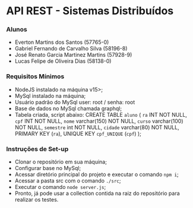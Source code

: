 # API REST - Sistemas Distribuídos

### Alunos
 - Everton Martins dos Santos (57765-0)
 - Gabriel Fernando de Carvalho Silva (58196-8)
 - José Renato Garcia Martinez Martins (57928-9)
 - Lucas Felipe de Oliveira Dias (58138-0)

### Requisitos Mínimos
 - NodeJS instalado na máquina v15>;
 - MySql instalado na máquina;
 - Usuário padrão do MySql user: root / senha: root
 - Base de dados no MySql chamada graphql;
 - Tabela criada, script abaixo:
	CREATE TABLE `aluno` (
 	 `ra` INT NOT NULL,
  	`cpf` INT NOT NULL,
  	`nome` varchar(150) NOT NULL,
  	`curso` varchar(100) NOT NULL,
  	`semestre` int NOT NULL,
  	`cidade` varchar(80) NOT NULL,
  	PRIMARY KEY (`ra`),
  	UNIQUE KEY `cpf_UNIQUE` (`cpf`)
	);

### Instruções de Set-up
 - Clonar o repositório em sua máquina;
 - Configurar base no MySql;
 - Acessar diretório principal do projeto e executar o comando `npm i`;
 - Acessar a pasta src com o comando `./src`;
 - Executar o comando `node server.js`;
 - Pronto, já pode usar a collection contida na raiz do repositório para realizar os testes.
